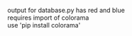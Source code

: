output for database.py has red and blue                                
requires import of colorama                                   
use 'pip install colorama' 
